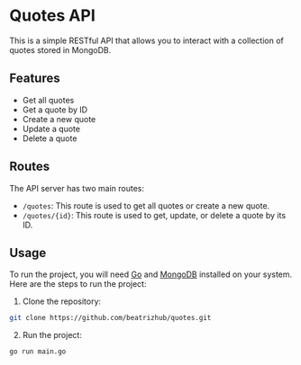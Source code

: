 # Quotes API
This is a simple RESTful API that allows you to interact with a collection of quotes stored in MongoDB.

## Features
- Get all quotes
- Get a quote by ID
- Create a new quote
- Update a quote
- Delete a quote

## Routes
The API server has two main routes:
- `/quotes`: This route is used to get all quotes or create a new quote.
- `/quotes/{id}`: This route is used to get, update, or delete a quote by its ID.

## Usage
To run the project, you will need [Go](https://golang.org/) and [MongoDB](https://www.mongodb.com/) installed on your system. Here are the steps to run the project:

1. Clone the repository:
```bash
git clone https://github.com/beatrizhub/quotes.git
```

2. Run the project:
```
go run main.go
```
